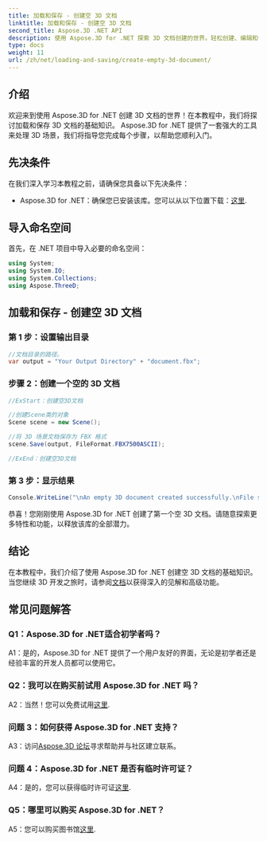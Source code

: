 ```yaml
---
title: 加载和保存 - 创建空 3D 文档
linktitle: 加载和保存 - 创建空 3D 文档
second_title: Aspose.3D .NET API
description: 使用 Aspose.3D for .NET 探索 3D 文档创建的世界。轻松创建、编辑和保存令人惊叹的 3D 场景。
type: docs
weight: 11
url: /zh/net/loading-and-saving/create-empty-3d-document/
---
```

## 介绍

欢迎来到使用 Aspose.3D for .NET 创建 3D 文档的世界！在本教程中，我们将探讨加载和保存 3D 文档的基础知识。 Aspose.3D for .NET 提供了一套强大的工具来处理 3D 场景，我们将指导您完成每个步骤，以帮助您顺利入门。

## 先决条件

在我们深入学习本教程之前，请确保您具备以下先决条件：

-  Aspose.3D for .NET：确保您已安装该库。您可以从以下位置下载：[这里](https://releases.aspose.com/3d/net/).

## 导入命名空间

首先，在 .NET 项目中导入必要的命名空间：

```csharp
using System;
using System.IO;
using System.Collections;
using Aspose.ThreeD;
```

## 加载和保存 - 创建空 3D 文档

### 第 1 步：设置输出目录

```csharp
//文档目录的路径。
var output = "Your Output Directory" + "document.fbx";
```

### 步骤 2：创建一个空的 3D 文档

```csharp
//ExStart：创建空3D文档

//创建Scene类的对象
Scene scene = new Scene();

//将 3D 场景文档保存为 FBX 格式
scene.Save(output, FileFormat.FBX7500ASCII);

//ExEnd：创建空3D文档
```

### 第 3 步：显示结果

```csharp
Console.WriteLine("\nAn empty 3D document created successfully.\nFile saved at " + output);
```

恭喜！您刚刚使用 Aspose.3D for .NET 创建了第一个空 3D 文档。请随意探索更多特性和功能，以释放该库的全部潜力。

## 结论

在本教程中，我们介绍了使用 Aspose.3D for .NET 创建空 3D 文档的基础知识。当您继续 3D 开发之旅时，请参阅[文档](https://reference.aspose.com/3d/net/)以获得深入的见解和高级功能。

## 常见问题解答

### Q1：Aspose.3D for .NET适合初学者吗？

A1：是的，Aspose.3D for .NET 提供了一个用户友好的界面，无论是初学者还是经验丰富的开发人员都可以使用它。

### Q2：我可以在购买前试用 Aspose.3D for .NET 吗？

 A2：当然！您可以免费试用[这里](https://releases.aspose.com/).

### 问题 3：如何获得 Aspose.3D for .NET 支持？

 A3：访问[Aspose.3D 论坛](https://forum.aspose.com/c/3d/18)寻求帮助并与社区建立联系。

### 问题 4：Aspose.3D for .NET 是否有临时许可证？

 A4：是的，您可以获得临时许可证[这里](https://purchase.aspose.com/temporary-license/).

### Q5：哪里可以购买 Aspose.3D for .NET？

 A5：您可以购买图书馆[这里](https://purchase.aspose.com/buy).